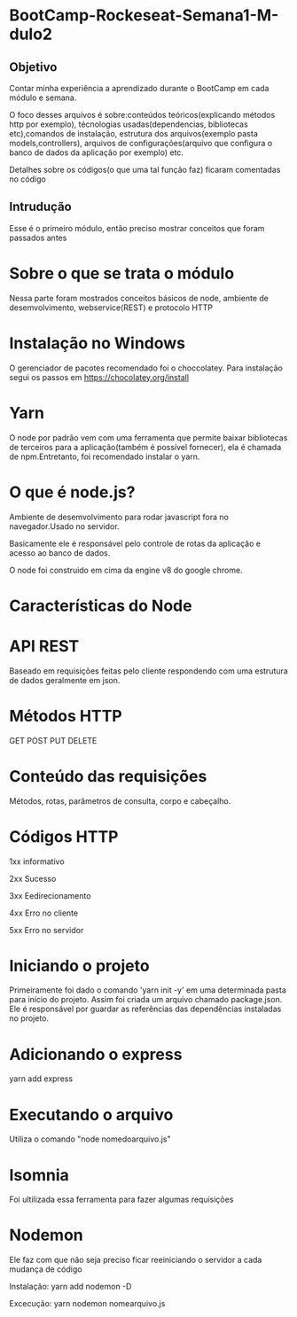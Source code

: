 # BootCamp-Rockeseat-Semana1-M-dulo2
## Objetivo
Contar minha experiência a aprendizado durante o BootCamp em cada módulo e semana.

O foco desses arquivos é sobre:conteúdos teóricos(explicando métodos http por exemplo), técnologias usadas(dependencias, bibliotecas etc),comandos de instalação, estrutura dos arquivos(exemplo pasta models,controllers), arquivos de configurações(arquivo que configura o banco de dados da aplicação por exemplo) etc.

Detalhes sobre os códigos(o que uma tal função faz) ficaram comentadas no código
## Intrudução
Esse é o primeiro módulo, então preciso mostrar conceitos que foram passados antes
# Sobre o que se trata o módulo
Nessa parte foram mostrados conceitos básicos de node, ambiente de desemvolvimento, webservice(REST) e protocolo HTTP
# Instalação no Windows
O gerenciador de pacotes recomendado foi o choccolatey.
Para instalação segui os passos em https://chocolatey.org/install
# Yarn
O node por padrão vem com uma ferramenta que permite baixar bibliotecas de terceiros para a aplicação(também é possível fornecer), ela é chamada de npm.Entretanto, foi recomendado instalar o yarn.
# O que é node.js?
Ambiente de desemvolvimento para rodar javascript fora no navegador.Usado no servidor.

Basicamente ele é responsável pelo controle de rotas da aplicação e acesso ao banco de dados.

O node foi construido em cima da engine v8 do google chrome.

# Características do Node


# API REST
Baseado em requisições feitas pelo cliente respondendo com uma estrutura de dados geralmente em json.
# Métodos HTTP
GET POST PUT DELETE
# Conteúdo das requisições
Métodos, rotas, parâmetros de consulta, corpo e cabeçalho.
# Códigos HTTP
1xx informativo

2xx Sucesso

3xx Eedirecionamento

4xx Erro no cliente

5xx Erro no servidor

# Iniciando o projeto
Primeiramente foi dado o comando 'yarn init -y' em uma determinada pasta para início do projeto. Assim foi criada um arquivo chamado package.json. Ele é responsável por guardar as referências das dependências instaladas no projeto.
# Adicionando o express
yarn add express
# Executando o arquivo 
Utiliza o comando "node nomedoarquivo.js"
# Isomnia
Foi ultilizada essa ferramenta para fazer algumas requisições
# Nodemon
Ele faz com que não seja preciso ficar reeiniciando o servidor a cada mudança de código

Instalação: yarn add nodemon -D

Excecução: yarn nodemon nomearquivo.js





